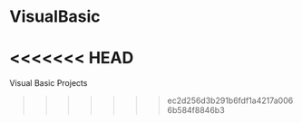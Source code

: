 # VisualBasic
<<<<<<< HEAD
=======
Visual Basic Projects
>>>>>>> ec2d256d3b291b6fdf1a4217a0066b584f8846b3
